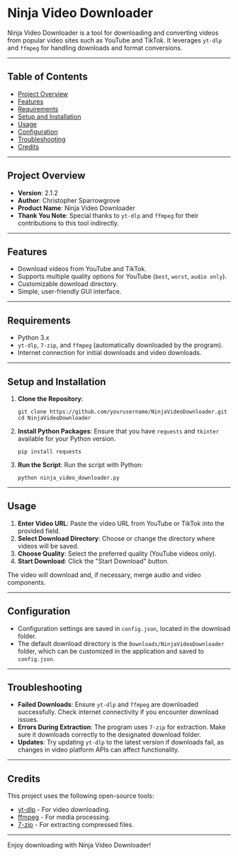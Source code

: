 # Ninja Video Downloader

Ninja Video Downloader is a tool for downloading and converting videos from popular video sites such as YouTube and TikTok. It leverages `yt-dlp` and `ffmpeg` for handling downloads and format conversions. 

---

## Table of Contents

- [Project Overview](#project-overview)
- [Features](#features)
- [Requirements](#requirements)
- [Setup and Installation](#setup-and-installation)
- [Usage](#usage)
- [Configuration](#configuration)
- [Troubleshooting](#troubleshooting)
- [Credits](#credits)

---

## Project Overview

- **Version**: 2.1.2
- **Author**: Christopher Sparrowgrove
- **Product Name**: Ninja Video Downloader
- **Thank You Note**: Special thanks to `yt-dlp` and `ffmpeg` for their contributions to this tool indirectly.

---

## Features

- Download videos from YouTube and TikTok.
- Supports multiple quality options for YouTube (`best`, `worst`, `audio only`).
- Customizable download directory.
- Simple, user-friendly GUI interface.
  
---

## Requirements

- Python 3.x
- `yt-dlp`, `7-zip`, and `ffmpeg` (automatically downloaded by the program).
- Internet connection for initial downloads and video downloads.

---

## Setup and Installation

1. **Clone the Repository**:
   ```shell
   git clone https://github.com/yourusername/NinjaVideoDownloader.git  
   cd NinjaVideoDownloader  
   ```

2. **Install Python Packages**:
   Ensure that you have `requests` and `tkinter` available for your Python version.
   ```shell
   pip install requests  
   ```

3. **Run the Script**:
   Run the script with Python:
   ```shell
   python ninja_video_downloader.py  
   ```

---

## Usage

1. **Enter Video URL**: Paste the video URL from YouTube or TikTok into the provided field.
2. **Select Download Directory**: Choose or change the directory where videos will be saved.
3. **Choose Quality**: Select the preferred quality (YouTube videos only).
4. **Start Download**: Click the "Start Download" button.

The video will download and, if necessary, merge audio and video components.

---

## Configuration

- Configuration settings are saved in `config.json`, located in the download folder.
- The default download directory is the `Downloads/NinjaVideoDownloader` folder, which can be customized in the application and saved to `config.json`.

---

## Troubleshooting

- **Failed Downloads**: Ensure `yt-dlp` and `ffmpeg` are downloaded successfully. Check internet connectivity if you encounter download issues.
- **Errors During Extraction**: The program uses `7-zip` for extraction. Make sure it downloads correctly to the designated download folder.
- **Updates**: Try updating `yt-dlp` to the latest version if downloads fail, as changes in video platform APIs can affect functionality.

---

## Credits

This project uses the following open-source tools:
- [yt-dlp](https://github.com/yt-dlp/yt-dlp) - For video downloading.
- [ffmpeg](https://www.gyan.dev/ffmpeg) - For media processing.
- [7-zip](https://7-zip.org/) - For extracting compressed files.

---

Enjoy downloading with Ninja Video Downloader!
